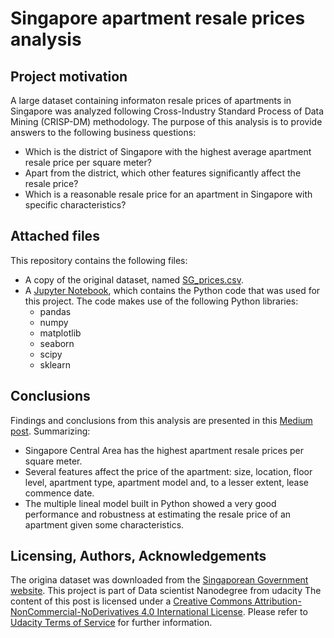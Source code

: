 # Singapore apartment resale prices analysis
## Project motivation
A large dataset containing informaton resale prices of apartments in Singapore was analyzed following Cross-Industry Standard Process of Data Mining (CRISP-DM) methodology.
The purpose of this analysis is to provide answers to the following business questions:

* Which is the district of Singapore with the highest average apartment resale price per square meter?
* Apart from the district, which other features significantly affect the resale price?
* Which is a reasonable resale price for an apartment in Singapore with specific characteristics?

## Attached files
This repository contains the following files:
* A copy of the original dataset, named [SG_prices.csv](SG_prices.csv). 
* A [Jupyter Notebook](https://github.com/Luis-Conti/Udacity-Data-Scientist/blob/main/Singapore%20apartment%20resale%20prices%20analysis.ipynb), which contains the Python code that was used for this project. The code makes use of the following Python libraries:
  * pandas
  * numpy
  * matplotlib
  * seaborn
  * scipy
  * sklearn

## Conclusions
Findings and conclusions from this analysis are presented in this [Medium post](https://luis-conti-gz.medium.com/singapore-apartment-resale-prices-analysis-1105770b3015). 
Summarizing:
* Singapore Central Area has the highest apartment resale prices per square meter.
* Several features affect the price of the apartment: size, location, floor level, apartment type, apartment model and, to a lesser extent, lease commence date.
* The multiple lineal model built in Python showed a very good performance and robustness at estimating the resale price of an apartment given some characteristics.

## Licensing, Authors, Acknowledgements
The origina dataset was downloaded from the [Singaporean Government website](https://data.gov.sg/dataset/resale-flat-prices?resource_id=42ff9cfe-abe5-4b54-beda-c88f9bb438ee).
This project is part of Data scientist Nanodegree from udacity
The content of this post is licensed under a [Creative Commons Attribution-NonCommercial-NoDerivatives 4.0 International License](https://creativecommons.org/licenses/by-nc-nd/4.0/). Please refer to [Udacity Terms of Service](https://www.udacity.com/legal) for further information.
